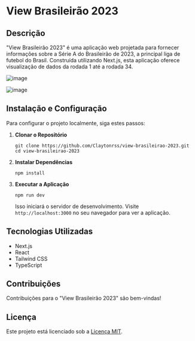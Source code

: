 
# View Brasileirão 2023

## Descrição
"View Brasileirão 2023" é uma aplicação web projetada para fornecer informações sobre a Série A do Brasileirão de 2023, a principal liga de futebol do Brasil. Construída utilizando Next.js, esta aplicação oferece visualização de dados da rodada 1 até a rodada 34.

![image](https://github.com/Claytonrss/view-brasileirao-2023/assets/33030911/2536958a-be56-4899-a7b7-14a2dd1e82e6)

![image](https://github.com/Claytonrss/view-brasileirao-2023/assets/33030911/8b8cd41f-ac18-47f4-be19-ebfe3f806d32)


## Instalação e Configuração
Para configurar o projeto localmente, siga estes passos:

1. **Clonar o Repositório**
   ```
   git clone https://github.com/Claytonrss/view-brasileirao-2023.git
   cd view-brasileirao-2023
   ```

2. **Instalar Dependências**
   ```
   npm install
   ```

3. **Executar a Aplicação**
   ```
   npm run dev
   ```
   Isso iniciará o servidor de desenvolvimento. Visite `http://localhost:3000` no seu navegador para ver a aplicação.

## Tecnologias Utilizadas
- Next.js
- React
- Tailwind CSS
- TypeScript

## Contribuições
Contribuições para o "View Brasileirão 2023" são bem-vindas!

## Licença
Este projeto está licenciado sob a [Licença MIT](LICENSE.md).
